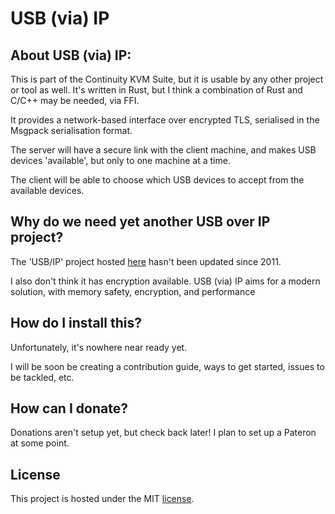 USB (via) IP
==========

## About USB (via) IP:

This is part of the Continuity KVM Suite, but it is usable by any other
project or tool as well. It's written in Rust, but I think a combination
of Rust and C/C++ may be needed, via FFI.

It provides a network-based interface over encrypted TLS, serialised in the
Msgpack serialisation format.

The server will have a secure link with the client machine, and makes USB
devices 'available', but only to one machine at a time. 

The client will be able to choose which USB devices to accept from the available
devices.

## Why do we need yet another USB over IP project?

The 'USB/IP' project hosted [here][usbslaship] hasn't been updated since 2011.

I also don't think it has encryption available. USB (via) IP aims for a modern solution, with memory safety, encryption, and performance 

## How do I install this?

Unfortunately, it's nowhere near ready yet.

I will be soon be creating a contribution guide, ways to get started, issues
to be tackled, etc.

## How can I donate?

Donations aren't setup yet, but check back later! I plan to set up a Pateron
at some point.

## License

This project is hosted under the MIT [license][license].

[usbslaship]: http://usbip.sourceforge.net/
[license]: /LICENSE
